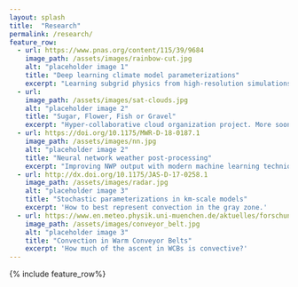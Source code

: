 ```yaml
---
layout: splash
title:  "Research"
permalink: /research/
feature_row:
  - url: https://www.pnas.org/content/115/39/9684
    image_path: /assets/images/rainbow-cut.jpg
    alt: "placeholder image 1"
    title: "Deep learning climate model parameterizations"
    excerpt: "Learning subgrid physics from high-resolution simulations."
  - url: 
    image_path: /assets/images/sat-clouds.jpg
    alt: "placeholder image 2"
    title: "Sugar, Flower, Fish or Gravel"
    excerpt: "Hyper-collaborative cloud organization project. More soon."
  - url: https://doi.org/10.1175/MWR-D-18-0187.1
    image_path: /assets/images/nn.jpg
    alt: "placeholder image 2"
    title: "Neural network weather post-processing"
    excerpt: "Improving NWP output with modern machine learning techniques."
  - url: http://dx.doi.org/10.1175/JAS-D-17-0258.1
    image_path: /assets/images/radar.jpg
    alt: "placeholder image 3"
    title: "Stochastic parameterizations in km-scale models"
    excerpt: 'How to best represent convection in the gray zone.'
  - url: https://www.en.meteo.physik.uni-muenchen.de/aktuelles/forschungshighlights_archiv/rasp_etal_2016_trajectories/index.html
    image_path: /assets/images/conveyor_belt.jpg
    alt: "placeholder image 3"
    title: "Convection in Warm Conveyor Belts"
    excerpt: 'How much of the ascent in WCBs is convective?'
---
```


{% include feature_row%}